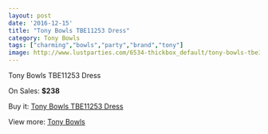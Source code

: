 ```yaml
---
layout: post
date: '2016-12-15'
title: "Tony Bowls TBE11253 Dress"
category: Tony Bowls
tags: ["charming","bowls","party","brand","tony"]
image: http://www.lustparties.com/6534-thickbox_default/tony-bowls-tbe11253-dress.jpg
---
```

Tony Bowls TBE11253 Dress

On Sales: **$238**
<a href="https://www.lustparties.com/en/tony-bowls/2249-tony-bowls-tbe11253-dress.html"><amp-img layout="responsive" width="600" height="600" src="//www.lustparties.com/6534-thickbox_default/tony-bowls-tbe11253-dress.jpg" alt="Tony Bowls TBE11253 Dress 0" /></a>
<a href="https://www.lustparties.com/en/tony-bowls/2249-tony-bowls-tbe11253-dress.html"><amp-img layout="responsive" width="600" height="600" src="//www.lustparties.com/6535-thickbox_default/tony-bowls-tbe11253-dress.jpg" alt="Tony Bowls TBE11253 Dress 1" /></a>
<a href="https://www.lustparties.com/en/tony-bowls/2249-tony-bowls-tbe11253-dress.html"><amp-img layout="responsive" width="600" height="600" src="//www.lustparties.com/6536-thickbox_default/tony-bowls-tbe11253-dress.jpg" alt="Tony Bowls TBE11253 Dress 2" /></a>
<a href="https://www.lustparties.com/en/tony-bowls/2249-tony-bowls-tbe11253-dress.html"><amp-img layout="responsive" width="600" height="600" src="//www.lustparties.com/6537-thickbox_default/tony-bowls-tbe11253-dress.jpg" alt="Tony Bowls TBE11253 Dress 3" /></a>

Buy it: [Tony Bowls TBE11253 Dress](https://www.lustparties.com/en/tony-bowls/2249-tony-bowls-tbe11253-dress.html "Tony Bowls TBE11253 Dress")

View more: [Tony Bowls](https://www.lustparties.com/en/5-tony-bowls "Tony Bowls")